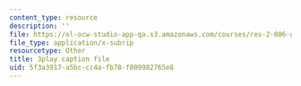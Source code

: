 ```yaml
---
content_type: resource
description: ''
file: https://ol-ocw-studio-app-qa.s3.amazonaws.com/courses/res-2-006-girls-who-build-cameras-summer-2016/5f3a3917a5bccc4afb78f809982765e8_gXalqmV5ZEU.srt
file_type: application/x-subrip
resourcetype: Other
title: 3play caption file
uid: 5f3a3917-a5bc-cc4a-fb78-f809982765e8
---
```

